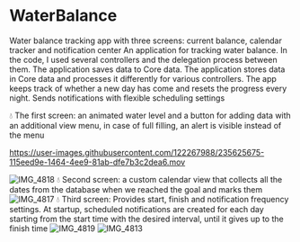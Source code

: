# WaterBalance
Water balance tracking app with three screens: current balance, calendar tracker and notification center
An application for tracking water balance. In the code, I used several controllers and the delegation process between them. The application saves data to Core data. The application stores data in Core data and processes it differently for various controllers. The app keeps track of whether a new day has come and resets the progress every night. Sends notifications with flexible scheduling settings

💧 The first screen: an animated water level and a button for adding data with an additional view menu, in case of full filling, an alert is visible instead of the menu

https://user-images.githubusercontent.com/122267988/235625675-115eed9e-1464-4ee9-81ab-dfe7b3c2dea6.mov

![IMG_4818](https://user-images.githubusercontent.com/122267988/235623725-373962f3-6b60-4f85-874c-cdeb526b6d09.PNG)
💧 Second screen: a custom calendar view that collects all the dates from the database when we reached the goal and marks them
![IMG_4817](https://user-images.githubusercontent.com/122267988/235623954-5c237318-632c-4d5b-a1d2-8d40586032e1.PNG)
💧 Third screen: Provides start, finish and notification frequency settings. At startup, scheduled notifications are created for each day starting from the start time with the desired interval, until it gives up to the finish time
![IMG_4819](https://user-images.githubusercontent.com/122267988/235624174-c3e1d7af-fad2-46d9-8b5a-8197127b4f38.PNG)
![IMG_4813](https://user-images.githubusercontent.com/122267988/235624204-8b8ad2d2-31a6-4cc0-9634-9d467c1d8788.PNG)

